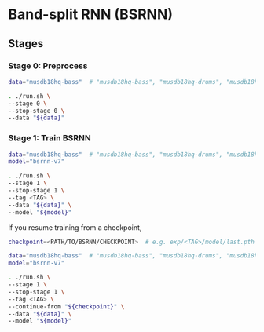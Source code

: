 # Band-split RNN (BSRNN)

## Stages

### Stage 0: Preprocess

```sh
data="musdb18hq-bass"  # "musdb18hq-bass", "musdb18hq-drums", "musdb18hq-other", or "musdb18hq-vocals"

. ./run.sh \
--stage 0 \
--stop-stage 0 \
--data "${data}"
```

### Stage 1: Train BSRNN

```sh
data="musdb18hq-bass"  # "musdb18hq-bass", "musdb18hq-drums", "musdb18hq-other", or "musdb18hq-vocals"
model="bsrnn-v7"

. ./run.sh \
--stage 1 \
--stop-stage 1 \
--tag <TAG> \
--data "${data}" \
--model "${model}"
```

If you resume training from a checkpoint,

```sh
checkpoint=<PATH/TO/BSRNN/CHECKPOINT>  # e.g. exp/<TAG>/model/last.pth

data="musdb18hq-bass"  # "musdb18hq-bass", "musdb18hq-drums", "musdb18hq-other", or "musdb18hq-vocals"
model="bsrnn-v7"

. ./run.sh \
--stage 1 \
--stop-stage 1 \
--tag <TAG> \
--continue-from "${checkpoint}" \
--data "${data}" \
--model "${model}"
```
